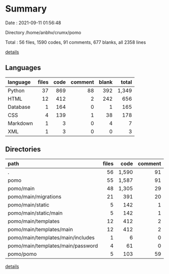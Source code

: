 # Summary

Date : 2021-09-11 01:56:48

Directory /home/anbhv/crumx/pomo

Total : 56 files,  1590 codes, 91 comments, 677 blanks, all 2358 lines

[details](details.md)

## Languages
| language | files | code | comment | blank | total |
| :--- | ---: | ---: | ---: | ---: | ---: |
| Python | 37 | 869 | 88 | 392 | 1,349 |
| HTML | 12 | 412 | 2 | 242 | 656 |
| Database | 1 | 164 | 0 | 1 | 165 |
| CSS | 4 | 139 | 1 | 38 | 178 |
| Markdown | 1 | 3 | 0 | 4 | 7 |
| XML | 1 | 3 | 0 | 0 | 3 |

## Directories
| path | files | code | comment | blank | total |
| :--- | ---: | ---: | ---: | ---: | ---: |
| . | 56 | 1,590 | 91 | 677 | 2,358 |
| pomo | 55 | 1,587 | 91 | 673 | 2,351 |
| pomo/main | 48 | 1,305 | 29 | 613 | 1,947 |
| pomo/main/migrations | 21 | 391 | 20 | 123 | 534 |
| pomo/main/static | 5 | 142 | 1 | 38 | 181 |
| pomo/main/static/main | 5 | 142 | 1 | 38 | 181 |
| pomo/main/templates | 12 | 412 | 2 | 242 | 656 |
| pomo/main/templates/main | 12 | 412 | 2 | 242 | 656 |
| pomo/main/templates/main/includes | 1 | 6 | 0 | 5 | 11 |
| pomo/main/templates/main/password | 4 | 61 | 0 | 24 | 85 |
| pomo/pomo | 5 | 103 | 59 | 54 | 216 |

[details](details.md)
